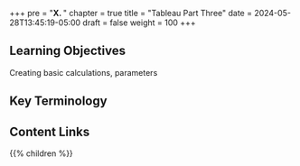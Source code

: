 +++
pre = "<b>X. </b>"
chapter = true
title = "Tableau Part Three"
date = 2024-05-28T13:45:19-05:00
draft = false
weight = 100
+++

## Learning Objectives

Creating basic calculations, parameters

## Key Terminology

## Content Links

{{% children %}}
